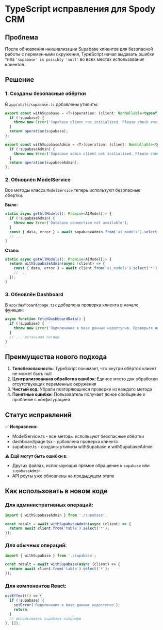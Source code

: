 # TypeScript исправления для Spody CRM

## Проблема
После обновления инициализации Supabase клиентов для безопасной работы с переменными окружения, TypeScript начал выдавать ошибки типа `'supabase' is possibly 'null'` во всех местах использования клиентов.

## Решение

### 1. Созданы безопасные обёртки
В `app/utils/supabase.ts` добавлены утилиты:

```typescript
export const withSupabase = <T>(operation: (client: NonNullable<typeof supabase>) => Promise<T>): Promise<T> => {
  if (!supabase) {
    throw new Error('Supabase client not initialized. Please check environment variables.');
  }
  return operation(supabase);
};

export const withSupabaseAdmin = <T>(operation: (client: NonNullable<typeof supabaseAdmin>) => Promise<T>): Promise<T> => {
  if (!supabaseAdmin) {
    throw new Error('Supabase admin client not initialized. Please check environment variables.');
  }
  return operation(supabaseAdmin);
};
```

### 2. Обновлён ModelService
Все методы класса `ModelService` теперь используют безопасные обёртки:

**Было:**
```typescript
static async getAllModels(): Promise<AIModel[]> {
  if (!supabaseAdmin) {
    throw new Error('Database connection not available');
  }
  const { data, error } = await supabaseAdmin.from('ai_models').select('*');
  // ...
}
```

**Стало:**
```typescript
static async getAllModels(): Promise<AIModel[]> {
  return withSupabaseAdmin(async (client) => {
    const { data, error } = await client.from('ai_models').select('*');
    // ...
  });
}
```

### 3. Обновлён Dashboard
В `app/dashboard/page.tsx` добавлена проверка клиента в начале функции:

```typescript
async function fetchDashboardData() {
  if (!supabase) {
    throw new Error('Подключение к базе данных недоступно. Проверьте настройки.');
  }
  // ... остальная логика
}
```

## Преимущества нового подхода

1. **Типобезопасность**: TypeScript понимает, что внутри обёрток клиент не может быть null
2. **Централизованная обработка ошибок**: Единое место для обработки отсутствующих переменных окружения
3. **Чистый код**: Убрали повторяющиеся проверки из каждого метода
4. **Понятные ошибки**: Пользователь получает ясное сообщение о проблеме с конфигурацией

## Статус исправлений

✅ **Исправлено:**
- ModelService.ts - все методы используют безопасные обёртки
- dashboard/page.tsx - добавлена проверка клиента
- supabase.ts - созданы утилиты withSupabase и withSupabaseAdmin

⚠️ **Ещё могут быть ошибки в:**
- Других файлах, использующих прямое обращение к `supabase` или `supabaseAdmin`
- API роуты уже обновлены на предыдущем этапе

## Как использовать в новом коде

### Для административных операций:
```typescript
import { withSupabaseAdmin } from './supabase';

const result = await withSupabaseAdmin(async (client) => {
  return await client.from('table').select('*');
});
```

### Для обычных операций:
```typescript
import { withSupabase } from './supabase';

const result = await withSupabase(async (client) => {
  return await client.from('table').select('*');
});
```

### Для компонентов React:
```typescript
useEffect(() => {
  if (!supabase) {
    setError('Подключение к базе данных недоступно');
    return;
  }
  // использовать supabase напрямую
}, []);
``` 